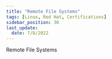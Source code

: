```yaml
---
title: "Remote File Systems"
tags: [Linux, Red Hat, Certifications]
sidebar_position: 30
last_update:
  date: 7/8/2022
---
```


Remote File Systems
